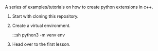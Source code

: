 A series of examples/tutorials on how to create python extensions in c++.

1. Start with cloning this repository.
2. Create a virtual environment.

    :::sh
    python3 -m venv env

3. Head over to the first lesson.

